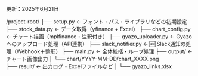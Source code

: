 更新：2025年6月21日 

/project-root/
├── setup.py                ← フォント・パス・ライブラリなどの初期設定
├── stock_data.py           ← データ取得（yfinance + Excel）
├── chart_config.py         ← チャート描画（mplfinance・注釈付き）
├── gyazo_uploader.py       ← Gyazoへのアップロード処理（API連携）
├── slack_notifier.py       ← 🆕 Slack通知の処理（Webhook＋整形）
├── main.py                 ← 全体統括・ループ処理
├── output/                 ← チャート画像出力
│   └── chart/YYYY-MM-DD/chart_XXXX.png     
├── result/                 ← 出力ログ・Excelファイルなど
│   └── gyazo_links.xlsx 
